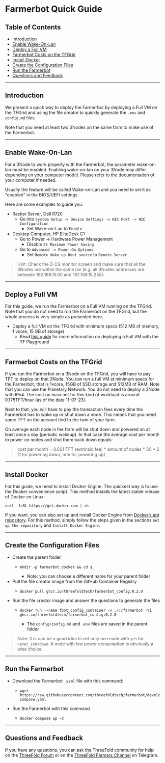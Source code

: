 <h1> Farmerbot Quick Guide </h1>

<h2> Table of Contents </h2>

- [Introduction](#introduction)
- [Enable Wake-On-Lan](#enable-wake-on-lan)
- [Deploy a Full VM](#deploy-a-full-vm)
- [Farmerbot Costs on the TFGrid](#farmerbot-costs-on-the-tfgrid)
- [Install Docker](#install-docker)
- [Create the Configuration Files](#create-the-configuration-files)
- [Run the Farmerbot](#run-the-farmerbot)
- [Questions and Feedback](#questions-and-feedback)

***

## Introduction

We present a quick way to deploy the Farmerbot by deploying a Full VM on the TFGrid and using the file creator to quickly generate the `.env` and `config.md` files.

Note that you need at least two 3Nodes on the same farm to make use of the Farmerbot.

***

## Enable Wake-On-Lan

For a 3Node to work properly with the Farmerbot, the parameter wake-on-lan must be enabled. Enabling wake-on-lan on your 3Node may differ depending on your computer model. Please refer to the documentation of your computer if needed. 

Usually the feature will be called Wake-on-Lan and you need to set it as "enabled" in the BIOS/UEFI settings.

Here are some examples to guide you:

* Racker Server, Dell R720
  * Go into `System Setup -> Device Settings -> NIC Port -> NIC Configuration`
    * Set Wake-on-Lan to `Enable`
* Desktop Computer, HP EliteDesk G1
  * Go to Power -> Hardware Power Management
    * Disable `S5 Maximum Power Saving`
  * Go to `Advanced -> Power-On Options`
    * Set `Remote Wake up Boot source` to `Remote Server`

> Hint: Check the Z-OS monitor screen and make sure that all the 3Nodes are within the same lan (e.g. all 3Nodes addresses are between 192.168.15.00 and 192.168.15.255).

***

## Deploy a Full VM

For this guide, we run the Farmerbot on a Full VM running on the TFGrid. Note that you do not need to run the Farmerbot on the TFGrid, but the whole process is very simple as presented here.

* Deploy a full VM on the TFGrid with minimum specs (512 MB of memory, 1 vcore, 15 GB of storage)
  * Read [this guide](../../getstarted/ssh_guide/ssh_guide.md) for more information on deploying a Full VM with the TF Playground

***

## Farmerbot Costs on the TFGrid

If you run the Farmerbot on a 3Node on the TFGrid, you will have to pay TFT to deploy on that 3Node. You can run a full VM at minimum specs for the Farmerbot, that is 1vcore, 15GB of SSD storage and 512MB of RAM. Note that you can use the Planetary Network. You do not need to deploy a 3Node with IPv4. The cost on main net for this kind of workload is around 0.175TFT/hour (as of the date 11-07-23).

Next to that, you will have to pay the transaction fees every time the Farmerbot has to wake up or shut down a node. This means that you need some TFT on the account tied to the twin of your farm. 

On average each node in the farm will be shut down and powered on at least once a day (periodic wakeup). In that case the average cost per month to power on nodes and shut them back down equals:

> cost per month = 0.001 TFT (extrinsic fee) * amount of nodes * 30 * 2 (1 for powering down, one for powering up)

***

## Install Docker

For this guide, we need to install Docker Engine. The quickest way is to use the Docker convenience script. This method installs the latest stable release of Docker on Linux:

```
curl -fsSL https://get.docker.com | sh
```

If you want, you can also set up and install Docker Engine from [Docker’s apt repository](https://docs.docker.com/engine/install/ubuntu/#install-using-the-repository). For this method, simply follow the steps given in the sections `Set up the repository` and `Install Docker Engine`.


***

## Create the Configuration Files

* Create the parent folder
  * ```
    mkdir -p farmerbot_docker && cd $_
    ```
    * Note: you can choose a different name for your parent folder
* Pull the file creator image from the GitHub Container Registry
  * ```
    docker pull ghcr.io/threefoldtech/farmerbot_config:0.2.0
    ```
* Run the file creator image and answer the questions to generate the files
  * ```
    docker run --name fbot_config_container -v ./:/farmerbot -ti ghcr.io/threefoldtech/farmerbot_config:0.2.0
    ```
    * The `config/config.md` and `.env` files are saved in the parent folder

> Note: It is can be a good idea to set only one node with `yes` for `never_shutdown`. A node with low power consumption is obviously a wise choice.

***

## Run the Farmerbot

* Download the Farmerbot `.yaml` file with this command:
  * ```
    wget https://raw.githubusercontent.com/threefoldtech/farmerbot/development/docker-compose.yaml
    ```
* Run the Farmerbot with this command
  * ```
    docker compose up -d
    ```

***

## Questions and Feedback

If you have any questions, you can ask the ThreeFold community for help on the [ThreeFold Forum](http://forum.threefold.io/) or on the [ThreeFold Farmers Channel](https://t.me/threefoldfarmers) on Telegram.
